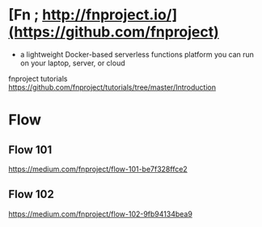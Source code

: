 # [Fn ; http://fnproject.io/](https://github.com/fnproject)

- a lightweight Docker-based serverless functions platform you can run on your laptop, server, or cloud


fnproject tutorials
https://github.com/fnproject/tutorials/tree/master/Introduction




# Flow
## Flow 101
https://medium.com/fnproject/flow-101-be7f328ffce2

## Flow 102
https://medium.com/fnproject/flow-102-9fb94134bea9

